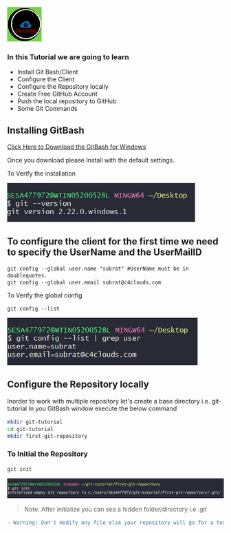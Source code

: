 <img src="images/c4logo.png">

### In this Tutorial we are going to learn
  * Install Git Bash/Client
  * Configure the Client 
  * Configure the Repository locally
  * Create Free GitHub Account
  * Push the local repository to GitHub 
  * Some Git Commands

## Installing GitBash
[Click Here to Download the GitBash for Windows](https://git-scm.com/download/win)

Once you download please Install with the default settings.

To Verify the installation 

<img src="images/git-version.PNG">

## To configure the client for the first time we need to specify the UserName and the UserMailID 
```
git config --global user.name "subrat" #UserName must be in doublequotes. 
git config --global user.email subrat@c4clouds.com
```

To Verify the global config
```
git config --list
```
<img src="images/git-config-list.PNG">

## Configure the Repository locally
Inorder to work with multiple repository let's create a base directory i.e. git-tutorial
In you GitBash window execute the below command

```bash
mkdir git-tutorial
cd git-tutorial
mkdir first-git-repository
```
### To Initial the Repository
```
git init 
```
<img src="images/git-init.PNG">

>Note: After initialize you can sea a hidden folder/directory i.e .git
```diff
- Warning: Don't modify any file else your repository will go for a toss 
```
